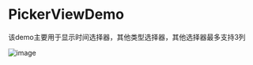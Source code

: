 # PickerViewDemo
该demo主要用于显示时间选择器，其他类型选择器，其他选择器最多支持3列

![image](https://raw.githubusercontent.com/ShaochongDu/PickerViewDemo/master/PickerViewGif.gif)
